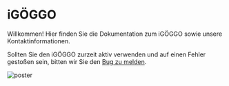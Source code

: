 # iGÖGGO

Willkommen! 
Hier finden Sie die Dokumentation zum iGÖGGO sowie unsere Kontaktinformationen. 

Sollten Sie den iGÖGGO zurzeit aktiv verwenden und auf einen Fehler gestoßen sein, bitten wir Sie den [Bug zu melden](./bug/index). 

![poster](./../../../images/poster.png)
